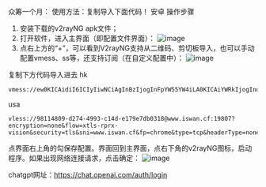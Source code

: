 众筹一个月：
使用方法：复制导入下面代码！
安卓
操作步骤
1. 安装下载的v2rayNG apk文件；
2. 打开软件，进入主界面（即配置文件界面）：
![image](https://user-images.githubusercontent.com/124339105/226812647-f42365cd-64d8-4d86-84ee-a539bfca1db4.png)
3. 点右上方的“+”，可以看到V2rayNG支持从二维码、剪切板导入，也可以手动配置vmess、ss等，还支持订阅（在自定义配置中）：
![image](https://user-images.githubusercontent.com/124339105/226812772-e6fc7ef4-e0b0-4007-9223-8421f20f1eb5.png)

复制下方代码导入进去
hk
````
vmess://ew0KICAidiI6ICIyIiwNCiAgInBzIjogInFpYW55YW4iLA0KICAiYWRkIjogInd3dy5pc3dhbi50ayIsDQogICJwb3J0IjogIjM4MTg4IiwNCiAgImlkIjogIjllYzkyYTJiLTE0YWItNGZkZi1hMmIzLTEwOTY2NTVlOGIwMyIsDQogICJhaWQiOiAiMCIsDQogICJzY3kiOiAiYXV0byIsDQogICJuZXQiOiAid3MiLA0KICAidHlwZSI6ICJub25lIiwNCiAgImhvc3QiOiAiIiwNCiAgInBhdGgiOiAiLyIsDQogICJ0bHMiOiAidGxzIiwNCiAgInNuaSI6ICIiLA0KICAiYWxwbiI6ICIiLA0KICAiZnAiOiAiIg0KfQ==
````
usa
````
vless://98114809-d274-4993-c14d-e179e7db0318@www.iswan.cf:19807?encryption=none&flow=xtls-rprx-vision&security=tls&sni=www.iswan.cf&fp=chrome&type=tcp&headerType=none#bwg2023
````
点界面右上角的勾保存配置。界面回到主界面，点右下角的v2rayNG图标，启动程序。如果出现网络连接请求，点击确定：
![image](https://user-images.githubusercontent.com/124339105/226812882-01cd979c-c47b-40dc-b2a6-257e5e09d616.png)

chatgpt网址：https://chat.openai.com/auth/login


